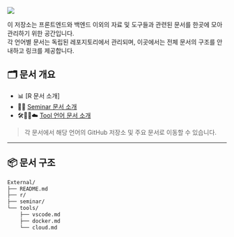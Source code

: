 
<p align>
  <img src = "https://capsule-render.vercel.app/api?type=blur&height=200&color=gradient&text=External&descAlign=59&section=header">

이 저장소는 프론트엔드와 백엔드 이외의 자료 및 도구들과 관련된 문서를 한곳에 모아 관리하기 위한 공간입니다.  
각 언어별 문서는 독립된 레포지토리에서 관리되며, 이곳에서는 전체 문서의 구조를 안내하고 링크를 제공합니다.

## 🗂 문서 개요

- 📊 [R 문서 소개]
- 🧑‍🏫 [Seminar 문서 소개](https://github.com/skwjdgh/related-with-AI-semi-)
- 🛠️🧩🐳☁️ [Tool 언어 문서 소개](https://github.com/skwjdgh/Tools)


> 각 문서에서 해당 언어의 GitHub 저장소 및 주요 문서로 이동할 수 있습니다.

---

## 📦 문서 구조

```bash
External/
├── README.md
├── r/
├── seminar/ 
└── tools/
    ├── vscode.md
    ├── docker.md
    └── cloud.md
